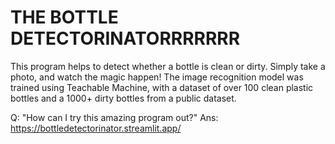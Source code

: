 # THE BOTTLE DETECTORINATORRRRRRR
This program helps to detect whether a bottle is clean or dirty. Simply take a photo, and watch the magic happen!
The image recognition model was trained using Teachable Machine, with a dataset of over 100 clean plastic bottles and a 1000+ dirty bottles from a public dataset.

Q: "How can I try this amazing program out?"
Ans: https://bottledetectorinator.streamlit.app/
